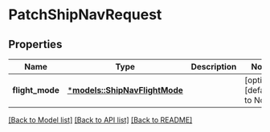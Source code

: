 # PatchShipNavRequest

## Properties
Name | Type | Description | Notes
------------ | ------------- | ------------- | -------------
**flight_mode** | [***models::ShipNavFlightMode**](ShipNavFlightMode.md) |  | [optional] [default to None]

[[Back to Model list]](../README.md#documentation-for-models) [[Back to API list]](../README.md#documentation-for-api-endpoints) [[Back to README]](../README.md)


